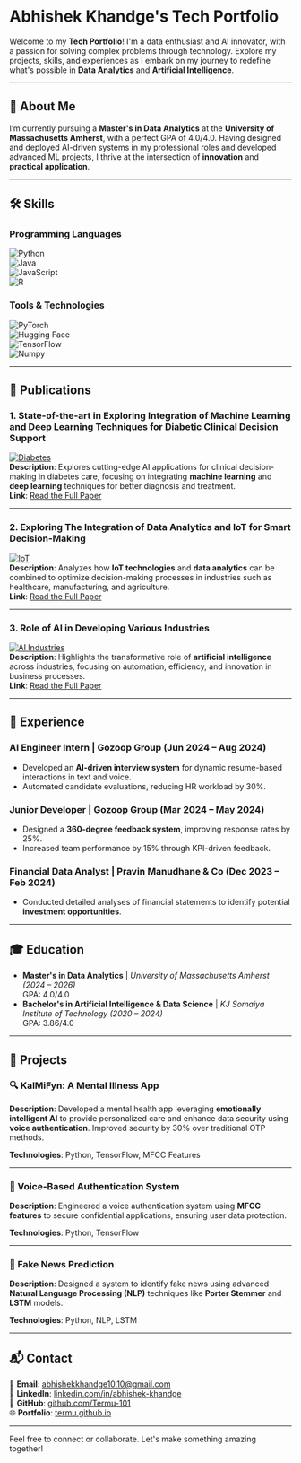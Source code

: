 # Abhishek Khandge's Tech Portfolio  

Welcome to my **Tech Portfolio**! I'm a data enthusiast and AI innovator, with a passion for solving complex problems through technology. Explore my projects, skills, and experiences as I embark on my journey to redefine what's possible in **Data Analytics** and **Artificial Intelligence**.  

---

## 🌟 About Me  

I’m currently pursuing a **Master's in Data Analytics** at the **University of Massachusetts Amherst**, with a perfect GPA of 4.0/4.0. Having designed and deployed AI-driven systems in my professional roles and developed advanced ML projects, I thrive at the intersection of **innovation** and **practical application**.  

---

## 🛠️ Skills  

### Programming Languages  
![Python](https://img.shields.io/badge/-Python-3776AB?style=flat&logo=python&logoColor=white)  
![Java](https://img.shields.io/badge/-Java-007396?style=flat&logo=java&logoColor=white)  
![JavaScript](https://img.shields.io/badge/-JavaScript-F7DF1E?style=flat&logo=javascript&logoColor=black)  
![R](https://img.shields.io/badge/-R-276DC3?style=flat&logo=r&logoColor=white)  

### Tools & Technologies  
![PyTorch](https://img.shields.io/badge/-PyTorch-EE4C2C?style=flat&logo=pytorch&logoColor=white)  
![Hugging Face](https://img.shields.io/badge/-HuggingFace-FEAA2D?style=flat&logo=huggingface&logoColor=black)  
![TensorFlow](https://img.shields.io/badge/-TensorFlow-FF6F00?style=flat&logo=tensorflow&logoColor=white)  
![Numpy](https://img.shields.io/badge/-NumPy-013243?style=flat&logo=numpy&logoColor=white)  

---

## 📜 Publications  

### 1. State-of-the-art in Exploring Integration of Machine Learning and Deep Learning Techniques for Diabetic Clinical Decision Support  
[![Diabetes](https://via.placeholder.com/120x80?text=Diabetes+AI)](https://ieeexplore.ieee.org/document/10454941)  
**Description**: Explores cutting-edge AI applications for clinical decision-making in diabetes care, focusing on integrating **machine learning** and **deep learning** techniques for better diagnosis and treatment.  
**Link**: [Read the Full Paper](https://ieeexplore.ieee.org/document/10454941)  

---

### 2. Exploring The Integration of Data Analytics and IoT for Smart Decision-Making  
[![IoT](https://via.placeholder.com/120x80?text=IoT+Analytics)](https://ieeexplore.ieee.org/document/10454934)  
**Description**: Analyzes how **IoT technologies** and **data analytics** can be combined to optimize decision-making processes in industries such as healthcare, manufacturing, and agriculture.  
**Link**: [Read the Full Paper](https://ieeexplore.ieee.org/document/10454934)  

---

### 3. Role of AI in Developing Various Industries  
[![AI Industries](https://via.placeholder.com/120x80?text=AI+Industries)](https://www.jetir.org/view?paper=JETIR2402064)  
**Description**: Highlights the transformative role of **artificial intelligence** across industries, focusing on automation, efficiency, and innovation in business processes.  
**Link**: [Read the Full Paper](https://www.jetir.org/view?paper=JETIR2402064)  

---

## 💼 Experience  

### **AI Engineer Intern** | Gozoop Group (Jun 2024 – Aug 2024)  
- Developed an **AI-driven interview system** for dynamic resume-based interactions in text and voice.  
- Automated candidate evaluations, reducing HR workload by 30%.  

### **Junior Developer** | Gozoop Group (Mar 2024 – May 2024)  
- Designed a **360-degree feedback system**, improving response rates by 25%.  
- Increased team performance by 15% through KPI-driven feedback.  

### **Financial Data Analyst** | Pravin Manudhane & Co (Dec 2023 – Feb 2024)  
- Conducted detailed analyses of financial statements to identify potential **investment opportunities**.  

---

## 🎓 Education  

- **Master's in Data Analytics** | *University of Massachusetts Amherst (2024 – 2026)*  
  GPA: 4.0/4.0  
- **Bachelor's in Artificial Intelligence & Data Science** | *KJ Somaiya Institute of Technology (2020 – 2024)*  
  GPA: 3.86/4.0  

---

## 📂 Projects  

### 🔍 KalMiFyn: A Mental Illness App  
**Description**: Developed a mental health app leveraging **emotionally intelligent AI** to provide personalized care and enhance data security using **voice authentication**. Improved security by 30% over traditional OTP methods.  

**Technologies**: Python, TensorFlow, MFCC Features  

---

### 🔐 Voice-Based Authentication System  
**Description**: Engineered a voice authentication system using **MFCC features** to secure confidential applications, ensuring user data protection.  

**Technologies**: Python, TensorFlow  

---

### 📰 Fake News Prediction  
**Description**: Designed a system to identify fake news using advanced **Natural Language Processing (NLP)** techniques like **Porter Stemmer** and **LSTM** models.  

**Technologies**: Python, NLP, LSTM  

---

## 📬 Contact  

📧 **Email**: [abhishekkhandge10.10@gmail.com](mailto:abhishekkhandge10.10@gmail.com)  
🔗 **LinkedIn**: [linkedin.com/in/abhishek-khandge](https://linkedin.com/in/abhishek-khandge)  
💼 **GitHub**: [github.com/Termu-101](https://github.com/Termu-101)  
🌐 **Portfolio**: [termu.github.io](https://termu.github.io)  

---

Feel free to connect or collaborate. Let's make something amazing together!
